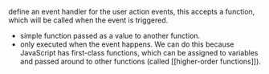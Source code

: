 define an event handler for the user action events, this accepts a function, which will be called when the event is triggered.
- simple function passed as a value to another function.
- only executed when the event happens.
We can do this because JavaScript has first-class functions, which can be assigned to variables and passed around to other functions (called [[higher-order functions]]).